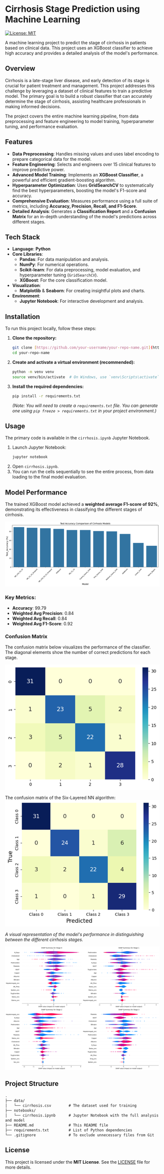 # Cirrhosis Stage Prediction using Machine Learning

[![License: MIT](https://img.shields.io/badge/License-MIT-yellow.svg)](https://opensource.org/licenses/MIT)

A machine learning project to predict the stage of cirrhosis in patients based on clinical data. This project uses an XGBoost classifier to achieve high accuracy and provides a detailed analysis of the model's performance.

## Overview

Cirrhosis is a late-stage liver disease, and early detection of its stage is crucial for patient treatment and management. This project addresses this challenge by leveraging a dataset of clinical features to train a predictive model. The primary goal is to build a robust classifier that can accurately determine the stage of cirrhosis, assisting healthcare professionals in making informed decisions.

The project covers the entire machine learning pipeline, from data preprocessing and feature engineering to model training, hyperparameter tuning, and performance evaluation.

## Features

- **Data Preprocessing**: Handles missing values and uses label encoding to prepare categorical data for the model.
- **Feature Engineering**: Selects and engineers over 15 clinical features to improve predictive power.
- **Advanced Model Training**: Implements an **XGBoost Classifier**, a powerful and efficient gradient-boosting algorithm.
- **Hyperparameter Optimization**: Uses **GridSearchCV** to systematically find the best hyperparameters, boosting the model's F1-score and accuracy.
- **Comprehensive Evaluation**: Measures performance using a full suite of metrics, including **Accuracy, Precision, Recall, and F1-Score**.
- **Detailed Analysis**: Generates a **Classification Report** and a **Confusion Matrix** for an in-depth understanding of the model's predictions across different stages.

## Tech Stack

- **Language**: **Python**
- **Core Libraries**:
  - **Pandas**: For data manipulation and analysis.
  - **NumPy**: For numerical operations.
  - **Scikit-learn**: For data preprocessing, model evaluation, and hyperparameter tuning (`GridSearchCV`).
  - **XGBoost**: For the core classification model.
- **Visualization**:
  - **Matplotlib** & **Seaborn**: For creating insightful plots and charts.
- **Environment**:
  - **Jupyter Notebook**: For interactive development and analysis.

## Installation

To run this project locally, follow these steps:

1.  **Clone the repository:**
    ```bash
    git clone [https://github.com/your-username/your-repo-name.git](https://github.com/your-username/your-repo-name.git)
    cd your-repo-name
    ```

2.  **Create and activate a virtual environment (recommended):**
    ```bash
    python -m venv venv
    source venv/bin/activate  # On Windows, use `venv\Scripts\activate`
    ```

3.  **Install the required dependencies:**
    ```bash
    pip install -r requirements.txt
    ```
    *(Note: You will need to create a `requirements.txt` file. You can generate one using `pip freeze > requirements.txt` in your project environment.)*

## Usage

The primary code is available in the `cirrhosis.ipynb` Jupyter Notebook.

1.  Launch Jupyter Notebook:
    ```bash
    jupyter notebook
    ```
2.  Open `cirrhosis.ipynb`.
3.  You can run the cells sequentially to see the entire process, from data loading to the final model evaluation.

## Model Performance

The trained XGBoost model achieved a **weighted average F1-score of 92%**, demonstrating its effectiveness in classifying the different stages of cirrhosis.

![alt text](image-1.png)


### Key Metrics:

- **Accuracy**: 99.79
- **Weighted Avg Precision**: 0.84
- **Weighted Avg Recall**: 0.84
- **Weighted Avg F1-Score**: 0.92

### Confusion Matrix

The confusion matrix below visualizes the performance of the classifier. The diagonal elements show the number of correct predictions for each stage.

![alt text](image.png) 

The confusion matrix of the Six-Layered NN algorithm:
![alt text](image-2.png)

*A visual representation of the model's performance in distinguishing between the different cirrhosis stages.*

![alt text](image-3.png)

## Project Structure

```
.
├── data/
│   └── cirrhosis.csv        # The dataset used for training
├── notebooks/
│   └── cirrhosis.ipynb      # Jupyter Notebook with the full analysis and model
├── README.md                # This README file
├── requirements.txt         # List of Python dependencies
└── .gitignore               # To exclude unnecessary files from Git
```

## License

This project is licensed under the **MIT License**. See the [LICENSE](LICENSE) file for more details.